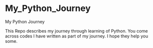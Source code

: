 # My_Python_Journey
My Python Journey

This Repo describes my journey through learning of Python. You come across codes I have written as part of my journey. I hope they help you some. 
